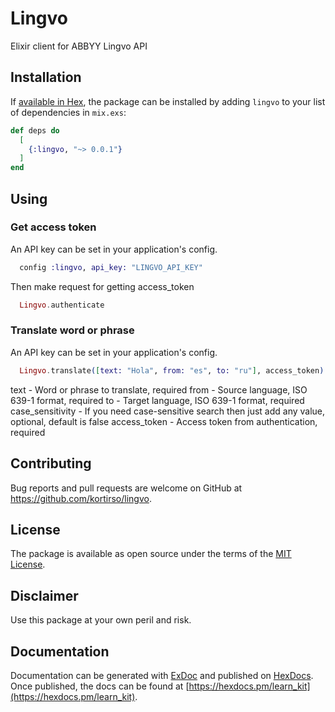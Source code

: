 # Lingvo

Elixir client for ABBYY Lingvo API

## Installation

If [available in Hex](https://hex.pm/docs/publish), the package can be installed
by adding `lingvo` to your list of dependencies in `mix.exs`:

```elixir
def deps do
  [
    {:lingvo, "~> 0.0.1"}
  ]
end
```

## Using

### Get access token

An API key can be set in your application's config.
```elixir
  config :lingvo, api_key: "LINGVO_API_KEY"
```

Then make request for getting access_token
```elixir
  Lingvo.authenticate
```

### Translate word or phrase

An API key can be set in your application's config.

```elixir
  Lingvo.translate([text: "Hola", from: "es", to: "ru"], access_token)
```
  text - Word or phrase to translate, required
  from - Source language, ISO 639-1 format, required
  to - Target language, ISO 639-1 format, required
  case_sensitivity - If you need case-sensitive search then just add any value, optional, default is false
  access_token - Access token from authentication, required

## Contributing

Bug reports and pull requests are welcome on GitHub at https://github.com/kortirso/lingvo.

## License

The package is available as open source under the terms of the [MIT License](http://opensource.org/licenses/MIT).

## Disclaimer

Use this package at your own peril and risk.

## Documentation

Documentation can be generated with [ExDoc](https://github.com/elixir-lang/ex_doc)
and published on [HexDocs](https://hexdocs.pm). Once published, the docs can
be found at [https://hexdocs.pm/learn_kit](https://hexdocs.pm/learn_kit).
